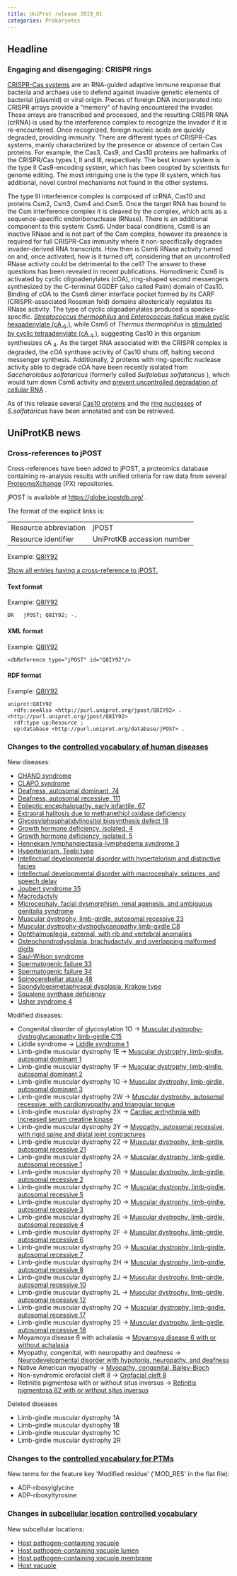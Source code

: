 ```yaml
---
title: UniProt release 2019_01
categories: Prokaryotes
---
```


## Headline

### Engaging and disengaging: CRISPR rings

[CRISPR-Cas systems](https://www.ncbi.nlm.nih.gov/pubmed/30193985) are an RNA-guided adaptive immune response that bacteria and archaea use to defend against invasive genetic elements of bacterial (plasmid) or viral origin. Pieces of foreign DNA incorporated into CRISPR arrays provide a "memory" of having encountered the invader. These arrays are transcribed and processed, and the resulting CRISPR RNA (crRNA) is used by the interference complex to recognize the invader if it is re-encountered. Once recognized, foreign nucleic acids are quickly degraded, providing immunity. There are different types of CRISPR-Cas systems, mainly characterized by the presence or absence of certain Cas proteins. For example, the Cas3, Cas9, and Cas10 proteins are hallmarks of the CRISPR/Cas types I, II and III, respectively. The best known system is the type II Cas9-encoding system, which has been coopted by scientists for genome editing. The most intriguing one is the type III system, which has additional, novel control mechanisms not found in the other systems.

The type III interference complex is composed of crRNA, Cas10 and proteins Csm2, Csm3, Csm4 and Csm5. Once the target RNA has bound to the Csm interference complex it is cleaved by the complex, which acts as a sequence-specific endoribonuclease (RNase). There is an additional component to this system: Csm6. Under basal conditions, Csm6 is an inactive RNase and is not part of the Csm complex, however its presence is required for full CRISPR-Cas immunity where it non-specifically degrades invader-derived RNA transcripts. How then is Csm6 RNase activity turned on and, once activated, how is it turned off, considering that an uncontrolled RNase activity could be detrimental to the cell? The answer to these questions has been revealed in recent publications. Homodimeric Csm6 is activated by cyclic oligoadenylates (cOA), ring-shaped second messengers synthesized by the C-terminal GGDEF (also called Palm) domain of Cas10. Binding of cOA to the Csm6 dimer interface pocket formed by its CARF (CRISPR-associated Rossman fold) domains allosterically regulates its RNase activity. The type of cyclic oligoadenylates produced is species-specific. [*Streptococcus thermophilus* and *Enterococcus italicus* make cyclic hexaadenylate (cA <sub>6</sub> )](https://www.ncbi.nlm.nih.gov/pubmed/28663439,28722012), while Csm6 of *Thermus thermophilus* is [stimulated by cyclic tetraadenylate (cA <sub>4</sub> )](https://www.ncbi.nlm.nih.gov/pubmed/28663439,28722012), suggesting Cas10 in this organism synthesizes cA <sub>4</sub>. As the target RNA associated with the CRISPR complex is degraded, the cOA synthase activity of Cas10 shuts off, halting second messenger synthesis. Additionally, 2 proteins with ring-specific nuclease activity able to degrade cOA have been recently isolated from *Saccharolobus solfataricus* (formerly called *Sulfolobus solfataricus* ), which would turn down Csm6 activity and [prevent uncontrolled degradation of cellular RNA](https://www.ncbi.nlm.nih.gov/pubmed/30232454) .

As of this release several [Cas10 proteins](http://www.uniprot.org/uniprot/?query=accession:E6LHV7+OR+accession:A0A0A7HFE1+OR+accession:Q53W19) and the [ring nucleases](http://www.uniprot.org/uniprot/?query=accession:Q7LYJ6+OR+accession:Q97YD2) of *S.solfataricus* have been annotated and can be retrieved.

## UniProtKB news

### Cross-references to jPOST

Cross-references have been added to jPOST, a proteomics database containing re-analysis results with unified criteria for raw data from several [ProteomeXchange](http://www.proteomexchange.org/) (PX) repositories.

jPOST is available at <https://globe.jpostdb.org/> .

The format of the explicit links is:

|                       |                            |
|:----------------------|:---------------------------|
| Resource abbreviation | jPOST                      |
| Resource identifier   | UniProtKB accession number |

Example: [Q8IY92](http://www.uniprot.org/uniprot/Q8IY92)

[Show all entries having a cross-reference to jPOST.](http://www.uniprot.org/uniprot/?query=database:jpost&sort=score)

#### Text format

Example: [Q8IY92](http://www.uniprot.org/uniprot/Q8IY92.txt)

    DR   jPOST; Q8IY92; -.

#### XML format

Example: [Q8IY92](http://www.uniprot.org/uniprot/Q8IY92.xml)

    <dbReference type="jPOST" id="Q8IY92"/>

#### RDF format

Example: [Q8IY92](http://www.uniprot.org/uniprot/Q8IY92.ttl)

    uniprot:Q8IY92
      rdfs:seeAlso <http://purl.uniprot.org/jpost/Q8IY92> .
    <http://purl.uniprot.org/jpost/Q8IY92>
      rdf:type up:Resource ;
      up:database <http://purl.uniprot.org/database/jPOST> .

### Changes to the [controlled vocabulary of human diseases](http://www.uniprot.org/docs/humdisease)

New diseases:

-   [CHAND syndrome](http://www.uniprot.org/diseases/DI-05366)
-   [CLAPO syndrome](http://www.uniprot.org/diseases/DI-05367)
-   [Deafness, autosomal dominant, 74](http://www.uniprot.org/diseases/DI-05344)
-   [Deafness, autosomal recessive, 111](http://www.uniprot.org/diseases/DI-05349)
-   [Epileptic encephalopathy, early infantile, 67](http://www.uniprot.org/diseases/DI-05345)
-   [Extraoral halitosis due to methanethiol oxidase deficiency](http://www.uniprot.org/diseases/DI-05353)
-   [Glycosylphosphatidylinositol biosynthesis defect 18](http://www.uniprot.org/diseases/DI-05347)
-   [Growth hormone deficiency, isolated, 4](http://www.uniprot.org/diseases/DI-05358)
-   [Growth hormone deficiency, isolated, 5](http://www.uniprot.org/diseases/DI-05359)
-   [Hennekam lymphangiectasia-lymphedema syndrome 3](http://www.uniprot.org/diseases/DI-05355)
-   [Hypertelorism, Teebi type](http://www.uniprot.org/diseases/DI-05364)
-   [Intellectual developmental disorder with hypertelorism and distinctive facies](http://www.uniprot.org/diseases/DI-05352)
-   [Intellectual developmental disorder with macrocephaly, seizures, and speech delay](http://www.uniprot.org/diseases/DI-05360)
-   [Joubert syndrome 35](http://www.uniprot.org/diseases/DI-05361)
-   [Macrodactyly](http://www.uniprot.org/diseases/DI-05365)
-   [Microcephaly, facial dysmorphism, renal agenesis, and ambiguous genitalia syndrome](http://www.uniprot.org/diseases/DI-05346)
-   [Muscular dystrophy, limb-girdle, autosomal recessive 23](http://www.uniprot.org/diseases/DI-05343)
-   [Muscular dystrophy-dystroglycanopathy limb-girdle C8](http://www.uniprot.org/diseases/DI-05342)
-   [Ophthalmoplegia, external, with rib and vertebral anomalies](http://www.uniprot.org/diseases/DI-05356)
-   [Osteochondrodysplasia, brachydactyly, and overlapping malformed digits](http://www.uniprot.org/diseases/DI-05363)
-   [Saul-Wilson syndrome](http://www.uniprot.org/diseases/DI-05354)
-   [Spermatogenic failure 33](http://www.uniprot.org/diseases/DI-05350)
-   [Spermatogenic failure 34](http://www.uniprot.org/diseases/DI-05351)
-   [Spinocerebellar ataxia 48](http://www.uniprot.org/diseases/DI-05368)
-   [Spondyloepimetaphyseal dysplasia, Krakow type](http://www.uniprot.org/diseases/DI-05362)
-   [Squalene synthase deficiency](http://www.uniprot.org/diseases/DI-05357)
-   [Usher syndrome 4](http://www.uniprot.org/diseases/DI-05348)

Modified diseases:

-   Congenital disorder of glycosylation 1O -&gt; [Muscular dystrophy-dystroglycanopathy limb-girdle C15](http://www.uniprot.org/diseases/DI-02496)
-   Liddle syndrome -&gt; [Liddle syndrome 1](http://www.uniprot.org/diseases/DI-01905)
-   Limb-girdle muscular dystrophy 1E -&gt; [Muscular dystrophy, limb-girdle, autosomal dominant 1](http://www.uniprot.org/diseases/DI-03434)
-   Limb-girdle muscular dystrophy 1F -&gt; [Muscular dystrophy, limb-girdle, autosomal dominant 2](http://www.uniprot.org/diseases/DI-04143)
-   Limb-girdle muscular dystrophy 1G -&gt; [Muscular dystrophy, limb-girdle, autosomal dominant 3](http://www.uniprot.org/diseases/DI-04211)
-   Limb-girdle muscular dystrophy 2W -&gt; [Muscular dystrophy, autosomal recessive, with cardiomyopathy and triangular tongue](http://www.uniprot.org/diseases/DI-04660)
-   Limb-girdle muscular dystrophy 2X -&gt; [Cardiac arrhythmia with increased serum creatine kinase](http://www.uniprot.org/diseases/DI-04650)
-   Limb-girdle muscular dystrophy 2Y -&gt; [Myopathy, autosomal recessive, with rigid spine and distal joint contractures](http://www.uniprot.org/diseases/DI-04804)
-   Limb-girdle muscular dystrophy 2Z -&gt; [Muscular dystrophy, limb-girdle, autosomal recessive 21](http://www.uniprot.org/diseases/DI-04915)
-   Limb-girdle muscular dystrophy 2A -&gt; [Muscular dystrophy, limb-girdle, autosomal recessive 1](http://www.uniprot.org/diseases/DI-00658)
-   Limb-girdle muscular dystrophy 2B -&gt; [Muscular dystrophy, limb-girdle, autosomal recessive 2](http://www.uniprot.org/diseases/DI-00659)
-   Limb-girdle muscular dystrophy 2C -&gt; [Muscular dystrophy, limb-girdle, autosomal recessive 5](http://www.uniprot.org/diseases/DI-00660)
-   Limb-girdle muscular dystrophy 2D -&gt; [Muscular dystrophy, limb-girdle, autosomal recessive 3](http://www.uniprot.org/diseases/DI-00661)
-   Limb-girdle muscular dystrophy 2E -&gt; [Muscular dystrophy, limb-girdle, autosomal recessive 4](http://www.uniprot.org/diseases/DI-00662)
-   Limb-girdle muscular dystrophy 2F -&gt; [Muscular dystrophy, limb-girdle, autosomal recessive 6](http://www.uniprot.org/diseases/DI-00663)
-   Limb-girdle muscular dystrophy 2G -&gt; [Muscular dystrophy, limb-girdle, autosomal recessive 7](http://www.uniprot.org/diseases/DI-00664)
-   Limb-girdle muscular dystrophy 2H -&gt; [Muscular dystrophy, limb-girdle, autosomal recessive 8](http://www.uniprot.org/diseases/DI-00665)
-   Limb-girdle muscular dystrophy 2J -&gt; [Muscular dystrophy, limb-girdle, autosomal recessive 10](http://www.uniprot.org/diseases/DI-00667)
-   Limb-girdle muscular dystrophy 2L -&gt; [Muscular dystrophy, limb-girdle, autosomal recessive 12](http://www.uniprot.org/diseases/DI-02703)
-   Limb-girdle muscular dystrophy 2Q -&gt; [Muscular dystrophy, limb-girdle, autosomal recessive 17](http://www.uniprot.org/diseases/DI-03000)
-   Limb-girdle muscular dystrophy 2S -&gt; [Muscular dystrophy, limb-girdle, autosomal recessive 18](http://www.uniprot.org/diseases/DI-03850)
-   Moyamoya disease 6 with achalasia -&gt; [Moyamoya disease 6 with or without achalasia](http://www.uniprot.org/diseases/DI-04074)
-   Myopathy, congenital, with neuropathy and deafness -&gt; [Neurodevelopmental disorder with hypotonia, neuropathy, and deafness](http://www.uniprot.org/diseases/DI-05015)
-   Native American myopathy -&gt; [Myopathy, congenital, Bailey-Bloch](http://www.uniprot.org/diseases/DI-03974)
-   Non-syndromic orofacial cleft 8 -&gt; [Orofacial cleft 8](http://www.uniprot.org/diseases/DI-00829)
-   Retinitis pigmentosa with or without situs inversus -&gt; [Retinitis pigmentosa 82 with or without situs inversus](http://www.uniprot.org/diseases/DI-03887)

Deleted diseases

-   Limb-girdle muscular dystrophy 1A
-   Limb-girdle muscular dystrophy 1B
-   Limb-girdle muscular dystrophy 1C
-   Limb-girdle muscular dystrophy 2R

### Changes to the [controlled vocabulary for PTMs](http://www.uniprot.org/docs/ptmlist)

New terms for the feature key 'Modified residue' ('MOD\_RES' in the flat file):

-   ADP-ribosylglycine
-   ADP-ribosyltyrosine

### Changes in [subcellular location controlled vocabulary](http://www.uniprot.org/docs/subcell)

New subcellular locations:

-   [Host pathogen-containing vacuole](http://www.uniprot.org/locations/SL-0507)
-   [Host pathogen-containing vacuole lumen](http://www.uniprot.org/locations/SL-0508)
-   [Host pathogen-containing vacuole membrane](http://www.uniprot.org/locations/SL-0509)
-   [Host vacuole](http://www.uniprot.org/locations/SL-0506)
